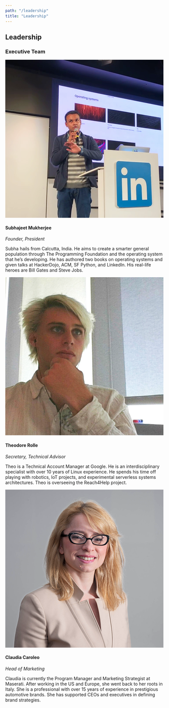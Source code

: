 ```yaml
---
path: "/leadership"
title: "Leadership"
---
```


## Leadership

### Executive Team

![subha.png](../images/362a3a58-4e0e-4960-b2c1-970f4a18ff45.png)

#### Subhajeet Mukherjee

_Founder, President_

Subha hails from Calcutta, India. He aims to create a smarter general population through The Programming Foundation and the operating system that he’s developing. He has authored two books on operating systems and given talks at HackerDojo, ACM, SF Python, and LinkedIn. His real-life heroes are Bill Gates and Steve Jobs.

![theo.png](../images/c44d6b35-64fa-47de-a0da-b763f2eb7047.png)

#### Theodore Rolle

_Secretary, Technical Advisor_

Theo is a Technical Account Manager at Google. He is an interdisciplinary specialist with over 10 years of Linux experience. He spends his time off playing with robotics, IoT projects, and experimental serverless systems architectures. Theo is overseeing the Reach4Help project.

![claudia.png](../images/74cb9ee3-07f0-407d-bd3d-9891af4bac73.png)

#### Claudia Caroleo

_Head of Marketing_

Claudia is currently the Program Manager and Marketing Strategist at Maserati. After working in the US and Europe, she went back to her roots in Italy. She is a professional with over 15 years of experience in prestigious automotive brands. She has supported CEOs and executives in defining brand strategies.